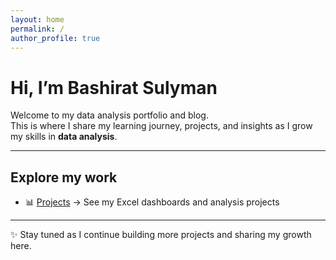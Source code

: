 ```yaml
---
layout: home
permalink: /
author_profile: true
---
```


# Hi, I’m Bashirat Sulyman  

Welcome to my data analysis portfolio and blog.  
This is where I share my learning journey, projects, and insights as I grow my skills in **data analysis**.  

---

## Explore my work  

- 📊 [Projects](/projects/) → See my Excel dashboards and analysis projects  

---

✨ Stay tuned as I continue building more projects and sharing my growth here.
